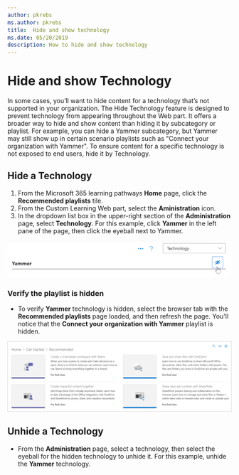 ```yaml
---
author: pkrebs
ms.author: pkrebs
title:  Hide and show technology
ms.date: 05/20/2019
description: How to hide and show technology
---
```


# Hide and show Technology

In some cases, you’ll want to hide content for a technology that’s not supported in your organization. The Hide Technology feature is designed to prevent technology from appearing throughout the Web part. It offers a broader way to hide and show content than hiding it by subcategory or playlist. For example, you can hide a Yammer subcategory, but Yammer may still show up in certain scenario playlists such as "Connect your organization with Yammer". To ensure content for a specific technology is not exposed to end users, hide it by Technology. 

## Hide a Technology

1. From the Microsoft 365 learning pathways **Home** page, click the **Recommended playlists** tile.
2. From the Custom Learning Web part, select the **Aministration** icon.
3. In the dropdown list box in the upper-right section of the **Administration** page, select **Technology**.
For this example, click **Yammer** in the left pane of the page, then click the eyeball next to Yammer.  

![cg-hidetech.png](media/cg-hidetech.png)

### Verify the playlist is hidden
- To verify **Yammer** technology is hidden, select the browser tab with the **Recommended playlists** page loaded, and then refresh the page. You'll notice that the **Connect your organization with Yammer** playlist is hidden. 

![cg-hidetechrefresh.png](media/cg-hidetechrefresh.png)

## Unhide a Technology

- From the **Administration** page, select a technology, then select the eyeball for the hidden technology to unhide it. For this example, unhide the **Yammer** technology. 